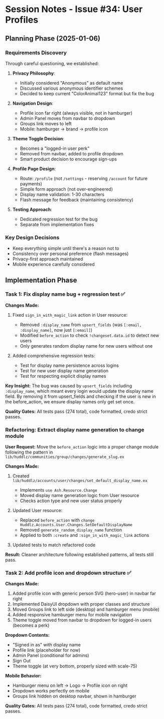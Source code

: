 # Session Notes - Issue #34: User Profiles

## Planning Phase (2025-01-06)

### Requirements Discovery
Through careful questioning, we established:

1. **Privacy Philosophy**: 
   - Initially considered "Anonymous" as default name
   - Discussed various anonymous identifier schemes
   - Decided to keep current "ColorAnimal123" format but fix the bug

2. **Navigation Design**:
   - Profile icon far right (always visible, not in hamburger)
   - Admin Panel moves from navbar to dropdown
   - Groups link moves to left
   - Mobile: hamburger → brand → profile icon

3. **Theme Toggle Decision**:
   - Becomes a "logged-in user perk"
   - Removed from navbar, added to profile dropdown
   - Smart product decision to encourage sign-ups

4. **Profile Page Design**:
   - Route: `/profile` (not `/settings` - reserving `/account` for future payments)
   - Simple form approach (not over-engineered)
   - Display name validation: 1-30 characters
   - Flash message for feedback (maintaining consistency)

5. **Testing Approach**:
   - Dedicated regression test for the bug
   - Separate from implementation fixes

### Key Design Decisions
- Keep everything simple until there's a reason not to
- Consistency over personal preference (flash messages)
- Privacy-first approach maintained
- Mobile experience carefully considered

## Implementation Phase

### Task 1: Fix display name bug + regression test ✅

**Changes Made:**
1. Fixed `sign_in_with_magic_link` action in User resource:
   - Removed `:display_name` from `upsert_fields` (was `[:email, :display_name]`, now just `[:email]`)
   - Modified `before_action` to check `!changeset.data.id` to detect new users
   - Only generates random display name for new users without one

2. Added comprehensive regression tests:
   - Test for display name persistence across logins
   - Test for new user display name generation
   - Test for respecting explicit display names

**Key Insight:** The bug was caused by `upsert_fields` including `:display_name`, which meant every login would update the display name field. By removing it from upsert_fields and checking if the user is new in the before_action, we ensure display names only get set once.

**Quality Gates:** All tests pass (274 total), code formatted, credo strict passes.

### Refactoring: Extract display name generation to change module

**User Request:** Move the `before_action` logic into a proper change module following the pattern in `lib/huddlz/communities/group/changes/generate_slug.ex`

**Changes Made:**
1. Created `lib/huddlz/accounts/user/changes/set_default_display_name.ex`
   - Implements `use Ash.Resource.Change` 
   - Moved display name generation logic from User resource
   - Checks action type and new user status properly

2. Updated User resource:
   - Replaced `before_action` with `change Huddlz.Accounts.User.Changes.SetDefaultDisplayName`
   - Removed `generate_random_display_name` function
   - Applied to both `:create` and `:sign_in_with_magic_link` actions

3. Updated tests to match refactored code

**Result:** Cleaner architecture following established patterns, all tests still pass.

### Task 2: Add profile icon and dropdown structure ✅

**Changes Made:**
1. Added profile icon with generic person SVG (hero-user) in navbar far right
2. Implemented DaisyUI dropdown with proper classes and structure
3. Moved Groups link to left side (desktop) and hamburger menu (mobile)
4. Added responsive hamburger menu for mobile navigation
5. Theme toggle moved from navbar to dropdown for logged-in users (becomes a perk)

**Dropdown Contents:**
- "Signed in as" with display name
- Profile link (placeholder for now)
- Admin Panel (conditional for admins)
- Sign Out
- Theme toggle (at very bottom, properly sized with scale-75)

**Mobile Behavior:**
- Hamburger menu on left → Logo → Profile icon on right
- Dropdown works perfectly on mobile
- Groups link hidden on desktop navbar, shown in hamburger

**Quality Gates:** All tests pass (274 total), code formatted, credo strict passes.